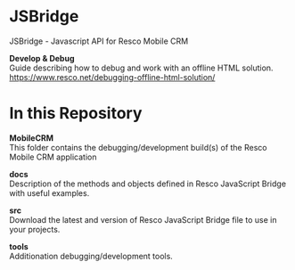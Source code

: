 # JSBridge
JSBridge - Javascript API for Resco Mobile CRM

**Develop & Debug**  
Guide describing how to debug and work with an offline HTML solution.  
https://www.resco.net/debugging-offline-html-solution/

# In this Repository  

**MobileCRM**  
This folder contains the debugging/development build(s) of the Resco Mobile CRM application

**docs**  
Description of the methods and objects defined in Resco JavaScript Bridge with useful examples.  

**src**  
Download the latest and version of Resco JavaScript Bridge file to use in your projects.  

**tools**  
Additionation debugging/development tools.
